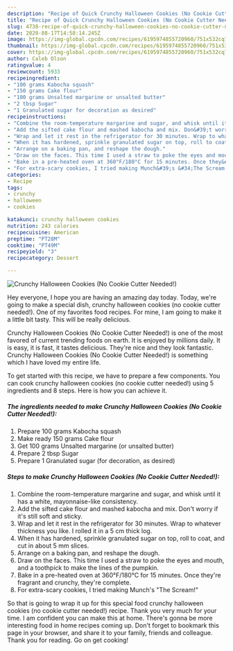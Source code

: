 ```yaml
---
description: "Recipe of Quick Crunchy Halloween Cookies (No Cookie Cutter Needed!)"
title: "Recipe of Quick Crunchy Halloween Cookies (No Cookie Cutter Needed!)"
slug: 4738-recipe-of-quick-crunchy-halloween-cookies-no-cookie-cutter-needed
date: 2020-08-17T14:58:14.245Z
image: https://img-global.cpcdn.com/recipes/6195974855720960/751x532cq70/crunchy-halloween-cookies-no-cookie-cutter-needed-recipe-main-photo.jpg
thumbnail: https://img-global.cpcdn.com/recipes/6195974855720960/751x532cq70/crunchy-halloween-cookies-no-cookie-cutter-needed-recipe-main-photo.jpg
cover: https://img-global.cpcdn.com/recipes/6195974855720960/751x532cq70/crunchy-halloween-cookies-no-cookie-cutter-needed-recipe-main-photo.jpg
author: Caleb Olson
ratingvalue: 4
reviewcount: 5933
recipeingredient:
- "100 grams Kabocha squash"
- "150 grams Cake flour"
- "100 grams Unsalted margarine or unsalted butter"
- "2 tbsp Sugar"
- "1 Granulated sugar for decoration as desired"
recipeinstructions:
- "Combine the room-temperature margarine and sugar, and whisk until it has a white, mayonnaise-like consistency."
- "Add the sifted cake flour and mashed kabocha and mix. Don&#39;t worry if it&#39;s still soft and sticky."
- "Wrap and let it rest in the refrigerator for 30 minutes. Wrap to whatever thickness you like. I rolled it in a 5 cm thick log."
- "When it has hardened, sprinkle granulated sugar on top, roll to coat, and cut in about 5 mm slices."
- "Arrange on a baking pan, and reshape the dough."
- "Draw on the faces. This time I used a straw to poke the eyes and mouth, and a toothpick to make the lines of the pumpkin."
- "Bake in a pre-heated oven at 360°F/180°C for 15 minutes. Once they&#39;re fragrant and crunchy, they&#39;re complete."
- "For extra-scary cookies, I tried making Munch&#39;s &#34;The Scream!&#34;"
categories:
- Recipe
tags:
- crunchy
- halloween
- cookies

katakunci: crunchy halloween cookies 
nutrition: 243 calories
recipecuisine: American
preptime: "PT28M"
cooktime: "PT49M"
recipeyield: "3"
recipecategory: Dessert

---
```



![Crunchy Halloween Cookies (No Cookie Cutter Needed!)](https://img-global.cpcdn.com/recipes/6195974855720960/751x532cq70/crunchy-halloween-cookies-no-cookie-cutter-needed-recipe-main-photo.jpg)

Hey everyone, I hope you are having an amazing day today. Today, we're going to make a special dish, crunchy halloween cookies (no cookie cutter needed!). One of my favorites food recipes. For mine, I am going to make it a little bit tasty. This will be really delicious.



Crunchy Halloween Cookies (No Cookie Cutter Needed!) is one of the most favored of current trending foods on earth. It is enjoyed by millions daily. It is easy, it is fast, it tastes delicious. They're nice and they look fantastic. Crunchy Halloween Cookies (No Cookie Cutter Needed!) is something which I have loved my entire life.


To get started with this recipe, we have to prepare a few components. You can cook crunchy halloween cookies (no cookie cutter needed!) using 5 ingredients and 8 steps. Here is how you can achieve it.

<!--inarticleads1-->

##### The ingredients needed to make Crunchy Halloween Cookies (No Cookie Cutter Needed!):

1. Prepare 100 grams Kabocha squash
1. Make ready 150 grams Cake flour
1. Get 100 grams Unsalted margarine (or unsalted butter)
1. Prepare 2 tbsp Sugar
1. Prepare 1 Granulated sugar (for decoration, as desired)




<!--inarticleads2-->

##### Steps to make Crunchy Halloween Cookies (No Cookie Cutter Needed!):

1. Combine the room-temperature margarine and sugar, and whisk until it has a white, mayonnaise-like consistency.
1. Add the sifted cake flour and mashed kabocha and mix. Don&#39;t worry if it&#39;s still soft and sticky.
1. Wrap and let it rest in the refrigerator for 30 minutes. Wrap to whatever thickness you like. I rolled it in a 5 cm thick log.
1. When it has hardened, sprinkle granulated sugar on top, roll to coat, and cut in about 5 mm slices.
1. Arrange on a baking pan, and reshape the dough.
1. Draw on the faces. This time I used a straw to poke the eyes and mouth, and a toothpick to make the lines of the pumpkin.
1. Bake in a pre-heated oven at 360°F/180°C for 15 minutes. Once they&#39;re fragrant and crunchy, they&#39;re complete.
1. For extra-scary cookies, I tried making Munch&#39;s &#34;The Scream!&#34;




So that is going to wrap it up for this special food crunchy halloween cookies (no cookie cutter needed!) recipe. Thank you very much for your time. I am confident you can make this at home. There's gonna be more interesting food in home recipes coming up. Don't forget to bookmark this page in your browser, and share it to your family, friends and colleague. Thank you for reading. Go on get cooking!
